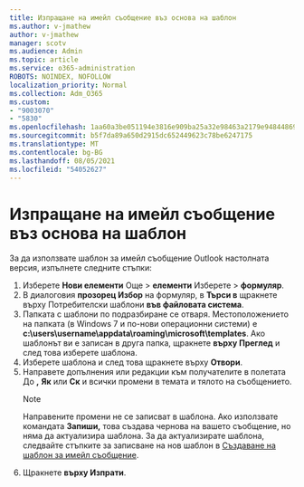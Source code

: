 ```yaml
---
title: Изпращане на имейл съобщение въз основа на шаблон
ms.author: v-jmathew
author: v-jmathew
manager: scotv
ms.audience: Admin
ms.topic: article
ms.service: o365-administration
ROBOTS: NOINDEX, NOFOLLOW
localization_priority: Normal
ms.collection: Adm_O365
ms.custom:
- "9003070"
- "5830"
ms.openlocfilehash: 1aa60a3be051194e3816e909ba25a32e98463a2179e94844869cd97a564548a6
ms.sourcegitcommit: b5f7da89a650d2915dc652449623c78be6247175
ms.translationtype: MT
ms.contentlocale: bg-BG
ms.lasthandoff: 08/05/2021
ms.locfileid: "54052627"
---
```

# <a name="send-an-email-message-based-on-a-template"></a>Изпращане на имейл съобщение въз основа на шаблон

За да използвате шаблон за имейл съобщение Outlook настолната версия, изпълнете следните стъпки:

1. Изберете **Нови елементи** Още  >  **елементи** Изберете  >  **формуляр**.
2. В диалоговия **прозорец Избор** на формуляр, в **Търси в** щракнете върху Потребителски шаблони **във файловата система**.
3. Папката с шаблони по подразбиране се отваря. Местоположението на папката (в Windows 7 и по-нови операционни системи) е **c:\users\username\appdata\roaming\microsoft\templates**. Ако шаблонът ви е записан в друга папка, щракнете **върху Преглед** и след това изберете шаблона.
4. Изберете шаблона и след това щракнете върху **Отвори**.
5. Направете допълнения или редакции към получателите в полетата До **,** **Як** или **Ск** и всички промени в темата и тялото на съобщението.
    > [!NOTE]
    > Направените промени не се записват в шаблона. Ако използвате командата **Запиши,** това създава чернова на вашето съобщение, но няма да актуализира шаблона. За да актуализирате шаблона, следвайте стъпките за записване на нов шаблон в [Създаване на шаблон за имейл съобщение](https://support.microsoft.com/office/create-an-email-message-template-43ec7142-4dd0-4351-8727-bd0977b6b2d1).
6. Щракнете **върху Изпрати**.
